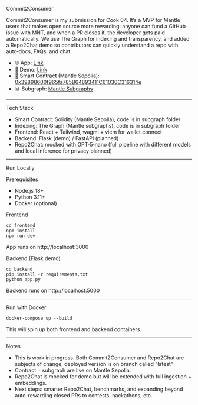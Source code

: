 Commit2Consumer


Commit2Consumer is my submission for Cook 04.
It’s a MVP for Mantle users that makes open source more rewarding: anyone can fund a GitHub issue with MNT, and when a PR closes it, the developer gets paid automatically. We use The Graph for indexing and transparency, and added a Repo2Chat demo so contributors can quickly understand a repo with auto‑docs, FAQs, and chat.


- 🌐 App: [Link](https://commit2consumer.vercel.app)
- 🎥 Demo: [Link](https://commit2consumer.vercel.app/demo)
- 📜 Smart Contract (Mantle Sepolia): [0x39898600f965fa785B64893411C61030C316314e](https://sepolia.mantlescan.xyz/address/0x39898600f965fa785B64893411C61030C316314e)
- 📊 Subgraph: [Mantle Subgraphs](https://subgraph-api.mantle.xyz/api/public/query_deployment?subgraph_id=QmV37dVDGrrUWNLMdx6ANZZNKowLpFhcp5bZS64Ln3f6go)

---

Tech Stack

- Smart Contract: Solidity (Mantle Sepolia), code is in subgraph folder
- Indexing: The Graph (Mantle subgraphs), code is in subgraph folder
- Frontend: React + Tailwind, wagmi + viem for wallet connect
- Backend: Flask (demo) / FastAPI (planned)
- Repo2Chat: mocked with GPT‑5‑nano (full pipeline with different models and local inference for privacy planned)

---

Run Locally

Prerequisites

- Node.js 18+
- Python 3.11+
- Docker (optional)

Frontend

	cd frontend
	npm install
	npm run dev

App runs on http://localhost:3000

Backend (Flask demo)

	cd backend
	pip install -r requirements.txt
	python app.py

Backend runs on http://localhost:5000


---

Run with Docker

	docker-compose up --build

This will spin up both frontend and backend containers.


---

Notes
- This is work in progress. Both Commit2Consumer and Repo2Chat are subjects of change, deployed version is on branch called "latest"
- Contract + subgraph are live on Mantle Sepolia.
- Repo2Chat is mocked for demo but will be extended with full ingestion + embeddings.
- Next steps: smarter Repo2Chat, benchmarks, and expanding beyond auto-rewarding closed PRs to contests, hackathons, etc.